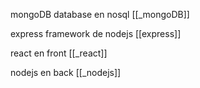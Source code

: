 mongoDB database en nosql
[[_mongoDB]]

express framework de nodejs
[[express]]

react en front
[[_react]]

nodejs en back
[[_nodejs]]